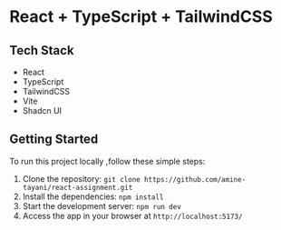 # React + TypeScript + TailwindCSS

## Tech Stack

- React
- TypeScript
- TailwindCSS
- Vite
- Shadcn UI

## Getting Started

To run this project locally ,follow these simple steps:

1. Clone the repository: `git clone https://github.com/amine-tayani/react-assignment.git`
2. Install the dependencies: `npm install`
3. Start the development server: `npm run dev`
4. Access the app in your browser at `http://localhost:5173/`
